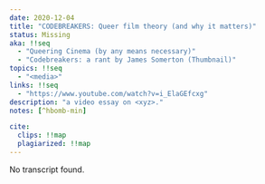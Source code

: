 ```yaml
---
date: 2020-12-04
title: "CODEBREAKERS: Queer film theory (and why it matters)"
status: Missing
aka: !!seq
  - "Queering Cinema (by any means necessary)"
  - "Codebreakers: a rant by James Somerton (Thumbnail)"
topics: !!seq
  - "<media>"
links: !!seq
  - "https://www.youtube.com/watch?v=i_ElaGEfcxg"
description: "a video essay on <xyz>."
notes: [^hbomb-min]

cite:
  clips: !!map
  plagiarized: !!map
---
```

No transcript found.
